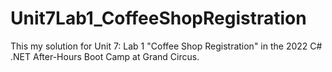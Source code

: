 # Unit7Lab1_CoffeeShopRegistration
This my solution for Unit 7: Lab 1 "Coffee Shop Registration" in the 2022 C# .NET After-Hours Boot Camp at Grand Circus.
